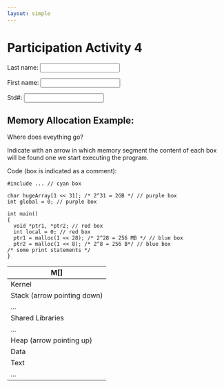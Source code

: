 ```yaml
---
layout: simple
---
```


# Participation Activity 4

Last name: <input type="text" name="lname">

First name: <input type="text" name="fname">

Std#: <input type="text" name="stdnum">

## Memory Allocation Example:

Where does eveything go?

Indicate with an arrow in which memory segment the content of each box will be found one we start executing the program.

Code (box is indicated as a comment):

```
#include ... // cyan box

char hugeArray[1 << 31]; /* 2^31 = 2GB */ // purple box
int global = 0; // purple box

int main()
{
  void *ptr1, *ptr2; // red box
  int local = 0; // red box
  ptr1 = malloc(1 << 28); /* 2^28 = 256 MB */ // blue box
  ptr2 = malloc(1 << 8); /* 2^8 = 256 B*/ // blue box
/* some print statements */
}
```

<table>
  <thead>
    <tr>
      <th>M[]</th>
    </tr>
  </thead>
  <tbody>
    <tr>
      <td>Kernel</td>
    </tr>
    <tr>
      <td>Stack (arrow pointing down)</td>
    </tr>
    <tr>
      <td>...</td>
    </tr>
    <tr>
      <td>Shared Libraries</td>
    </tr>
    <tr>
      <td>...</td>
    </tr>
    <tr>
      <td>Heap (arrow pointing up)</td>
    </tr>
    <tr>
      <td>Data</td>
    </tr>
    <tr>
      <td>Text</td>
    </tr>
    <tr>
      <td>...</td>
    </tr>
  </tbody>
</table>
